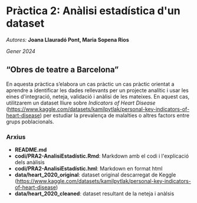 # Pràctica 2: Anàlisi estadística d'un dataset 
*Autores:* **Joana Llauradó Pont, Maria Sopena Rios**

*Gener 2024*
## “Obres de teatre a Barcelona” 
En aquesta pràctica s’elabora un cas pràctic un cas pràctic orientat a aprendre a identificar les dades rellevants per un projecte analític i usar les eines d'integració, neteja, validació i anàlisi de les mateixes. En aquest cas, utilitzarem un dataset lliure sobre *Indicators of Heart Disease* (https://www.kaggle.com/datasets/kamilpytlak/personal-key-indicators-of-heart-disease) per estudiar la prevalença de malalties o altres factors entre grups poblacionals.  

### Arxius 
- **README.md**
- **codi/PRA2-AnalisiEstadístic.Rmd**: Markdown amb el codi i l'explicació dels anàlisis
- **codi/PRA2-AnalisiEstadístic.hml**: Markdown en format html
- **data/heart_2020_original**: dataset original descarregat de Keggle (https://www.kaggle.com/datasets/kamilpytlak/personal-key-indicators-of-heart-disease)
- **data/heart_2020_cleaned**: dataset resultant de la neteja i anàlsis

